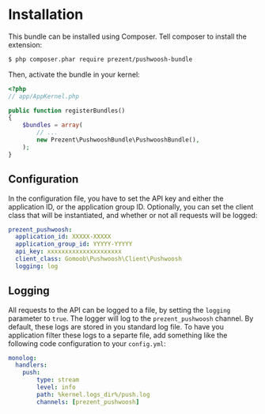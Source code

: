 # Installation
This bundle can be installed using Composer. Tell composer to install the extension:

```bash
$ php composer.phar require prezent/pushwoosh-bundle
```

Then, activate the bundle in your kernel:

```php
<?php
// app/AppKernel.php

public function registerBundles()
{
    $bundles = array(
        // ...
        new Prezent\PushwooshBundle\PushwooshBundle(),
    );
}
```

## Configuration
In the configuration file, you have to set the API key and either the application ID, or the application group ID. Optionally, you can set the client class that will be instantiated, and whether or not all requests will be logged:

```yml
prezent_pushwoosh:
  application_id: XXXXX-XXXXX
  application_group_id: YYYYY-YYYYY
  api_key: xxxxxxxxxxxxxxxxxxxxx
  client_class: Gomoob\Pushwoosh\Client\Pushwoosh
  logging: log
```

## Logging
All requests to the API can be logged to a file, by setting the `logging` parameter to `true`. The logger will log to the `prezent_pushwoosh` channel. By default, these logs are stored in you standard log file. To have you application filter these logs to a separte file, add something like the following code configuration to your `config.yml`:

```yml
monolog:
  handlers:
    push:
        type: stream
        level: info
        path: %kernel.logs_dir%/push.log
        channels: [prezent_pushwoosh]
```